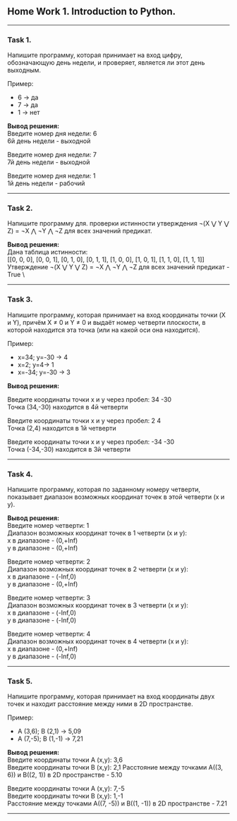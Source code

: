 ## Home Work 1. Introduction to Python. ##
_____
### Task 1.
Напишите программу, которая принимает на вход цифру, обозначающую день недели, и проверяет, является ли этот день выходным.

Пример:
- 6 -> да
- 7 -> да
- 1 -> нет

**Вывод решения:**\
Введите номер дня недели: 6 \
6й день недели - выходной

Введите номер дня недели: 7 \
7й день недели - выходной

Введите номер дня недели: 1 \
1й день недели - рабочий
___

### Task 2.
Напишите программу для. проверки истинности утверждения ¬(X ⋁ Y ⋁ Z) = ¬X ⋀ ¬Y ⋀ ¬Z для всех значений предикат. 

**Вывод решения:** \
Дана таблица истинности: \
[[0, 0, 0], [0, 0, 1], [0, 1, 0], [0, 1, 1], [1, 0, 0], [1, 0, 1], [1, 1, 0], [1, 1, 1]] \
Утверждение ¬(X ⋁ Y ⋁ Z) = ¬X ⋀ ¬Y ⋀ ¬Z для всех значений предикат - True \
___
### Task 3.
Напишите программу, которая принимает на вход координаты точки (X и Y), причём X ≠ 0 и Y ≠ 0 и выдаёт номер четверти плоскости, в которой находится эта точка (или на какой оси она находится).

Пример:

- x=34; y=-30 -> 4
- x=2; y=4-> 1
- x=-34; y=-30 -> 3 


**Вывод решения:**

Введите координаты точки x и y через пробел: 34 -30 \
Точка (34,-30) находится в 4й четверти

Введите координаты точки x и y через пробел: 2 4 \
Точка (2,4) находится в 1й четверти

Введите координаты точки x и y через пробел: -34 -30 \
Точка (-34,-30) находится в 3й четверти
___
### Task 4.
Напишите программу, которая по заданному номеру четверти, показывает диапазон возможных координат точек в этой четверти (x и y).

**Вывод решения:** \
Введите номер четверти: 1 \
Диапазон возможных координат точек в 1 четверти (x и y): \
x в диапазоне - (0,+Inf) \
y в диапазоне - (0,+Inf) 

Введите номер четверти: 2 \
Диапазон возможных координат точек в 2 четверти (x и y): \
x в диапазоне - (-Inf,0) \
y в диапазоне - (0,+Inf)

Введите номер четверти: 3 \
Диапазон возможных координат точек в 3 четверти (x и y): \
x в диапазоне - (-Inf,0) \
y в диапазоне - (-Inf,0) 

Введите номер четверти: 4 \
Диапазон возможных координат точек в 4 четверти (x и y): \
x в диапазоне - (0,+Inf) \
y в диапазоне - (-Inf,0)
___
### Task 5.
Напишите программу, которая принимает на вход координаты двух точек и находит расстояние между ними в 2D пространстве.

Пример:

- A (3,6); B (2,1) -> 5,09
- A (7,-5); B (1,-1) -> 7,21

**Вывод решения:** \
Введите координаты точки A (x,y): 3,6 \
Введите координаты точки B (x,y): 2,1
Расстояние между точками А((3, 6)) и B((2, 1)) в 2D пространстве - 5.10

Введите координаты точки A (x,y): 7,-5 \
Введите координаты точки B (x,y): 1,-1 \
Расстояние между точками А((7, -5)) и B((1, -1)) в 2D пространстве - 7.21
___


